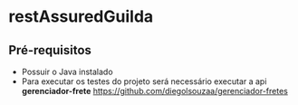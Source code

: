 # restAssuredGuilda

## Pré-requisitos

- Possuir o Java instalado
- Para executar os testes do projeto será necessário executar a api **gerenciador-frete**
https://github.com/diegolsouzaa/gerenciador-fretes

